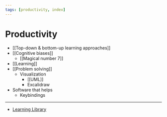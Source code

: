 ```yaml
---
tags: [productivity, index]
---
```


# Productivity

- [[Top-down & bottom-up learning approaches]]
- [[Cognitive biases]]
	- [[Magical number 7]]
- [[Learning]]
- [[Problem solving]]
	- Visualization
		- [[UML]]
		- Excalidraw
- Software that helps
	- Keybindings



---

- [Learning Library](https://www.notion.so/moritz42w/Learning-Library-2ecb646b5e1e4d5c8274c73c3fbb2541)
